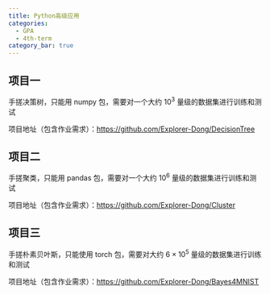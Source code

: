 ```yaml
---
title: Python高级应用
categories:
  - GPA
  - 4th-term
category_bar: true
---
```


## 项目一

手搓决策树，只能用 numpy 包，需要对一个大约 $10^3$ 量级的数据集进行训练和测试

项目地址（包含作业需求）：https://github.com/Explorer-Dong/DecisionTree

## 项目二

手搓聚类，只能用 pandas 包，需要对一个大约 $10^6$ 量级的数据集进行训练和测试

项目地址（包含作业需求）：https://github.com/Explorer-Dong/Cluster

## 项目三

手搓朴素贝叶斯，只能使用 torch 包，需要对大约 $6\times10^5$ 量级的数据集进行训练和测试

项目地址（包含作业需求）：https://github.com/Explorer-Dong/Bayes4MNIST
